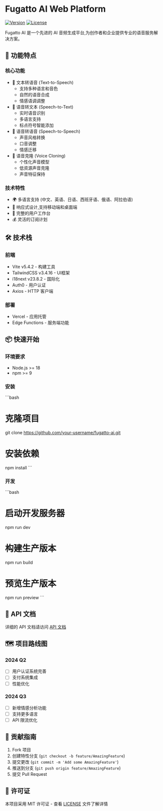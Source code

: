 # Fugatto AI Web Platform

[![Version](https://img.shields.io/badge/version-0.1.0-blue.svg)](https://semver.org)
[![License](https://img.shields.io/badge/license-MIT-green.svg)](LICENSE)

Fugatto AI 是一个先进的 AI 音频生成平台,为创作者和企业提供专业的语音服务解决方案。

## 🌟 功能特点

### 核心功能
- 🎯 文本转语音 (Text-to-Speech)
  - 支持多种语言和音色
  - 自然的语音合成
  - 情感语调调整
- 🎤 语音转文本 (Speech-to-Text)
  - 实时语音识别
  - 多语言支持
  - 标点符号智能添加
- 🔄 语音转语音 (Speech-to-Speech)
  - 声音风格转换
  - 口音调整
  - 情感迁移
- 👥 语音克隆 (Voice Cloning)
  - 个性化声音模型
  - 低资源声音克隆
  - 声音特征保持

### 技术特性
- 🌍 多语言支持 (中文、英语、日语、西班牙语、俄语、阿拉伯语)
- 📱 响应式设计,支持移动端和桌面端
- 💼 完整的用户工作台
- 💰 灵活的订阅计划

## 🛠 技术栈

### 前端
- Vite v5.4.2 - 构建工具
- TailwindCSS v3.4.16 - UI框架
- i18next v23.8.2 - 国际化
- Auth0 - 用户认证
- Axios - HTTP 客户端

### 部署
- Vercel - 应用托管
- Edge Functions - 服务端功能

## 📦 快速开始

### 环境要求
- Node.js >= 18
- npm >= 9

### 安装
\```bash
# 克隆项目
git clone https://github.com/your-username/fugatto-ai.git

# 安装依赖
npm install
\```

### 开发
\```bash
# 启动开发服务器
npm run dev

# 构建生产版本
npm run build

# 预览生产版本
npm run preview
\```

## 📝 API 文档

详细的 API 文档请访问 [API 文档](docs/api.md)

## 🗺 项目路线图

### 2024 Q2
- [ ] 用户认证系统完善
- [ ] 支付系统集成
- [ ] 性能优化

### 2024 Q3
- [ ] 新增情感分析功能
- [ ] 支持更多语言
- [ ] API 限流优化

## 🤝 贡献指南

1. Fork 项目
2. 创建特性分支 (`git checkout -b feature/AmazingFeature`)
3. 提交更改 (`git commit -m 'Add some AmazingFeature'`)
4. 推送到分支 (`git push origin feature/AmazingFeature`)
5. 提交 Pull Request

## 📄 许可证

本项目采用 MIT 许可证 - 查看 [LICENSE](LICENSE) 文件了解详情